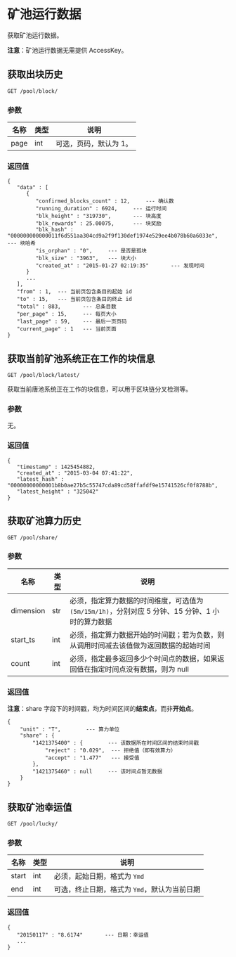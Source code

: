 # 矿池运行数据

获取矿池运行数据。

**注意**：矿池运行数据无需提供 AccessKey。

## 获取出块历史

`GET /pool/block/`

### 参数

|名称|类型|说明|
|---|----|----|
|page|int|可选，页码，默认为 1。|

### 返回值

    {
       "data" : [
          {
             "confirmed_blocks_count" : 12,     --- 确认数
             "running_duration" : 6924,     --- 运行时间
             "blk_height" : "319730",       --- 块高度
             "blk_rewards" : 25.00075,      --- 块奖励
             "blk_hash" : "000000000000011f6d551aa304cd9a2f9f130def1974e529ee4b078b60a6033e",       --- 块哈希
             "is_orphan" : "0",     --- 是否是孤块
             "blk_size" : "3963",   --- 块大小
             "created_at" : "2015-01-27 02:19:35"       --- 发现时间
          }
          ...
       ],
       "from" : 1,  --- 当前页包含条目的起始 id
       "to" : 15,   --- 当前页包含条目的终止 id
       "total" : 883,       --- 总条目数
       "per_page" : 15,     --- 每页大小
       "last_page" : 59,    --- 最后一页页码
       "current_page" : 1   --- 当前页面
    }



## 获取当前矿池系统正在工作的块信息

`GET /pool/block/latest/`

获取当前唐池系统正在工作的块信息，可以用于区块链分叉检测等。

### 参数

无。

### 返回值

    {
       "timestamp" : 1425454882,
       "created_at" : "2015-03-04 07:41:22",
       "latest_hash" : "00000000000001b8b0ae27b5c55747cda89cd58ffafdf9e15741526cf0f8788b",
       "latest_height" : "325042"
    }


## 获取矿池算力历史

`GET /pool/share/`

### 参数

|名称|类型|说明|
|---|----|----|
|dimension|str|必须，指定算力数据的时间维度，可选值为`(5m/15m/1h)`，分别对应 5 分钟、15 分钟、1 小时的算力数据|
|start_ts|int|必须，指定算力数据开始的时间戳；若为负数，则从调用时间减去该值做为返回数据的起始时间|
|count|int|必须，指定最多返回多少个时间点的数据，如果返回值在指定时间点没有数据，则为 null|

### 返回值

**注意**：share 字段下的时间戳，均为时间区间的**结束点**，而非**开始点**。

    {
        "unit" : "T",        --- 算力单位
        "share" : {
            "1421375400" : {        --- 该数据所在时间区间的结束时间戳
                "reject" : "0.029",  --- 拒绝值（即有效算力）
                "accept" : "1.477"   --- 接受值
            },
            "1421375460" : null     --- 该时间点暂无数据
        }
    }


## 获取矿池幸运值

`GET /pool/lucky/`

### 参数

|名称|类型|说明|
|---|----|----|
|start|int|必须，起始日期，格式为 `Ymd`|
|end|int|可选，终止日期，格式为 `Ymd`，默认为当前日期|

### 返回值

    {
       "20150117" : "8.6174"       --- 日期：幸运值
       ...
    }